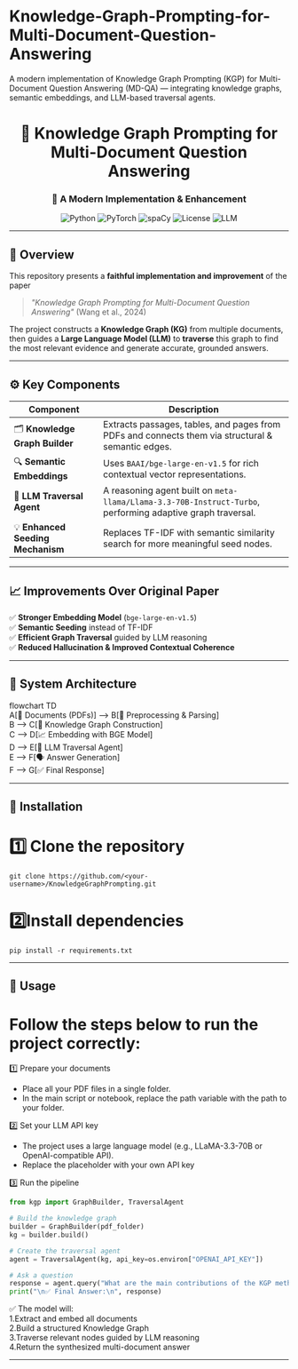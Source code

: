 # Knowledge-Graph-Prompting-for-Multi-Document-Question-Answering
A modern implementation of Knowledge Graph Prompting (KGP) for Multi-Document Question Answering (MD-QA) — integrating knowledge graphs, semantic embeddings, and LLM-based traversal agents.
<div align="center">

# 🧩 Knowledge Graph Prompting for Multi-Document Question Answering  
### 🚀 A Modern Implementation & Enhancement

![Python](https://img.shields.io/badge/Python-3.10%2B-blue?logo=python)
![PyTorch](https://img.shields.io/badge/PyTorch-red?logo=pytorch)
![spaCy](https://img.shields.io/badge/spaCy-green?logo=spacy)
![License](https://img.shields.io/badge/license-MIT-lightgrey)
![LLM](https://img.shields.io/badge/Model-LLaMA%203.3--70B--Turbo-orange?logo=openai)

</div>

---

## 🧠 Overview

This repository presents a **faithful implementation and improvement** of the paper  
> *"Knowledge Graph Prompting for Multi-Document Question Answering"* (Wang et al., 2024)

The project constructs a **Knowledge Graph (KG)** from multiple documents, then guides a **Large Language Model (LLM)** to **traverse** this graph to find the most relevant evidence and generate accurate, grounded answers.

---

## ⚙️ Key Components

| Component | Description |
|------------|--------------|
| 🗂️ **Knowledge Graph Builder** | Extracts passages, tables, and pages from PDFs and connects them via structural & semantic edges. |
| 🔍 **Semantic Embeddings** | Uses `BAAI/bge-large-en-v1.5` for rich contextual vector representations. |
| 🧭 **LLM Traversal Agent** | A reasoning agent built on `meta-llama/Llama-3.3-70B-Instruct-Turbo`, performing adaptive graph traversal. |
| 💡 **Enhanced Seeding Mechanism** | Replaces TF-IDF with semantic similarity search for more meaningful seed nodes. |

---

## 📈 Improvements Over Original Paper

✅ **Stronger Embedding Model** (`bge-large-en-v1.5`)  
✅ **Semantic Seeding** instead of TF-IDF  
✅ **Efficient Graph Traversal** guided by LLM reasoning  
✅ **Reduced Hallucination & Improved Contextual Coherence**

---

## 🧩 System Architecture

flowchart TD  
    A[📄 Documents (PDFs)] --> B[🔧 Preprocessing & Parsing]  
    B --> C[🧠 Knowledge Graph Construction]  
    C --> D[📈 Embedding with BGE Model]  
    D --> E[🧭 LLM Traversal Agent]  
    E --> F[🗣️ Answer Generation]  
    F --> G[✅ Final Response]  

---

## 🧰 Installation

# 1️⃣ Clone the repository

```
git clone https://github.com/<your-username>/KnowledgeGraphPrompting.git
```

# 2️⃣Install dependencies

```
pip install -r requirements.txt
```

---

## 🚀 Usage

# Follow the steps below to run the project correctly:  
1️⃣ Prepare your documents  
* Place all your PDF files in a single folder.  
* In the main script or notebook, replace the path variable with the path to your folder.
  
2️⃣ Set your LLM API key  
* The project uses a large language model (e.g., LLaMA-3.3-70B or OpenAI-compatible API).  
* Replace the placeholder with your own API key

3️⃣ Run the pipeline  
```python
from kgp import GraphBuilder, TraversalAgent

# Build the knowledge graph
builder = GraphBuilder(pdf_folder)
kg = builder.build()

# Create the traversal agent
agent = TraversalAgent(kg, api_key=os.environ["OPENAI_API_KEY"])

# Ask a question
response = agent.query("What are the main contributions of the KGP method?")
print("\n✅ Final Answer:\n", response)
```

✅ The model will:  
1.Extract and embed all documents  
2.Build a structured Knowledge Graph  
3.Traverse relevant nodes guided by LLM reasoning  
4.Return the synthesized multi-document answer

---
